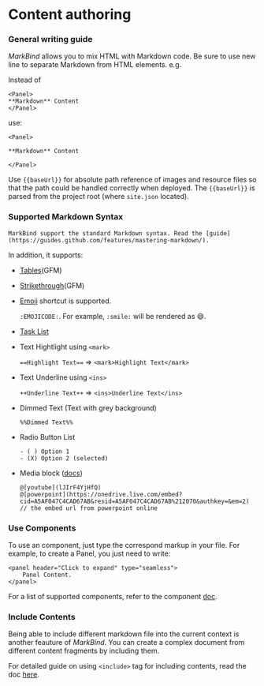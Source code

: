 <link rel="stylesheet" href="{{baseUrl}}/css/main.css">

<include src="../common/header.md" />

<div class="website-content">

# Content authoring
### General writing guide
*MarkBind* allows you to mix HTML with Markdown code. Be sure to use new line to separate Markdown from HTML elements.
e.g.

Instead of

```
<Panel>
**Markdown** Content
</Panel>
```

use:

```
<Panel>

**Markdown** Content

</Panel>
```

Use `{{baseUrl}}` for absolute path reference of images and resource files so that the path could be handled correctly when deployed. The `{{baseUrl}}` is parsed from the project root (where `site.json` located).

### Supported Markdown Syntax

	MarkBind support the standard Markdown syntax. Read the [guide](https://guides.github.com/features/mastering-markdown/).

In addition, it supports:

* [Tables](https://help.github.com/articles/organizing-information-with-tables/)(GFM)
* [Strikethrough](https://help.github.com/articles/basic-writing-and-formatting-syntax/#styling-text)(GFM)
* [Emoji](https://www.webpagefx.com/tools/emoji-cheat-sheet/) shortcut is supported.

  `:EMOJICODE:`. For example, `:smile:` will be rendered as :smile:.

* [Task List](https://help.github.com/articles/basic-writing-and-formatting-syntax/#task-lists)
* Text Hightlight using `<mark>`

  `==Highlight Text==` => `<mark>Highlight Text</mark>`

* Text Underline using `<ins>`

  `++Underline Text++` => `<ins>Underline Text</ins>`

* Dimmed Text (Text with grey background)

  `%%Dimmed Text%%`

* Radio Button List

  ```
  - ( ) Option 1
  - (X) Option 2 (selected)
  ```

* Media block ([docs](https://github.com/rotorz/markdown-it-block-embed))

  ```
  @[youtube](lJIrF4YjHfQ)
  @[powerpoint](https://onedrive.live.com/embed?cid=A5AF047C4CAD67AB&resid=A5AF047C4CAD67AB%212070&authkey=&em=2) // the embed url from powerpoint online
  ```


### Use Components

To use an component, just type the correspond markup in your file. For example, to create a Panel, you just need to write:

```
<panel header="Click to expand" type="seamless">
	Panel Content.
</panel>
```

For a list of supported components, refer to the component [doc](https://markbind.github.io/vue-strap/).

### Include Contents

Being able to include different markdown file into the current context is another feauture of *MarkBind*. You can create a complex document from different content fragments by including them.

For detailed guide on using `<include>` tag for including contents, read the doc [here](includingContents.html).

<include src="../common/userGuideSections.md" />

</div>
